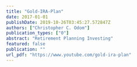 ```yaml
---
title: "Gold-IRA-Plan"
date: 2017-01-01
publishDate: 2019-10-26T03:45:27.572847Z
authors: ["Christopher C. Odom"]
publication_types: ["0"]
abstract: "Retirement Planning Investing"
featured: false
publication: ""
url_pdf: "https://www.youtube.com/gold-ira-plan"
---
```


